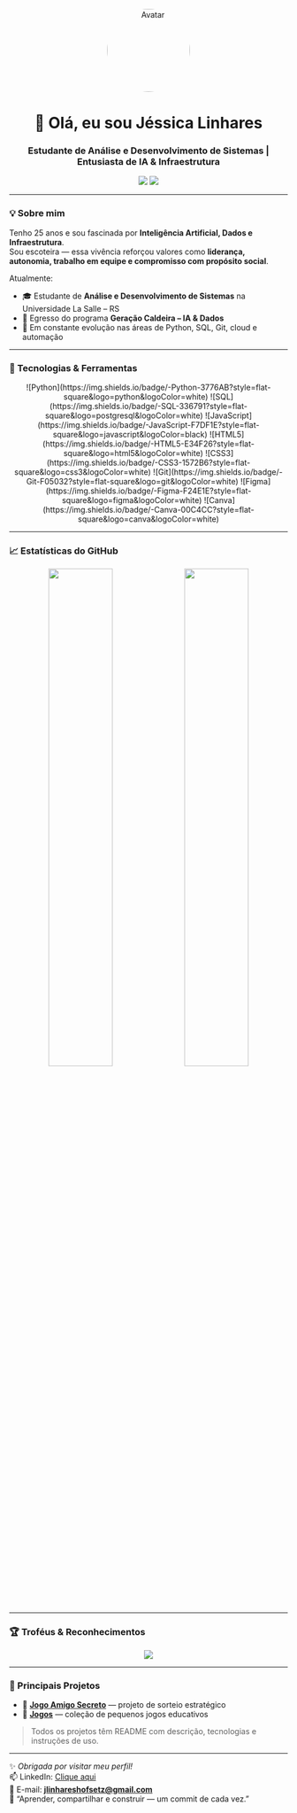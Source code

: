 <p align="center">
  <img src="https://avatars.githubusercontent.com/u/SEU_ID?size=200" alt="Avatar" width="150" style="border-radius:50%;"/>
</p>

<h1 align="center">👋 Olá, eu sou Jéssica Linhares</h1>
<h3 align="center">Estudante de Análise e Desenvolvimento de Sistemas | Entusiasta de IA & Infraestrutura</h3>

<p align="center">
  <a href="https://www.linkedin.com/in/j%C3%A9ssica-linhares-hofsetz/"><img src="https://img.shields.io/badge/-LinkedIn-0A66C2?style=flat-square&logo=linkedin&logoColor=white"/></a>
  <a href="mailto:jlinhareshofsetz@gmail.com"><img src="https://img.shields.io/badge/-Email-D14836?style=flat-square&logo=gmail&logoColor=white"/></a>
</p>

---

### 💡 Sobre mim

Tenho 25 anos e sou fascinada por **Inteligência Artificial, Dados e Infraestrutura**.  
Sou escoteira — essa vivência reforçou valores como **liderança, autonomia, trabalho em equipe e compromisso com propósito social**.

Atualmente:
- 🎓 Estudante de **Análise e Desenvolvimento de Sistemas** na Universidade La Salle – RS  
- 🚀 Egresso do programa **Geração Caldeira – IA & Dados**  
- 🌱 Em constante evolução nas áreas de Python, SQL, Git, cloud e automação

---

### 🚀 Tecnologias & Ferramentas

<div align="center">
  ![Python](https://img.shields.io/badge/-Python-3776AB?style=flat-square&logo=python&logoColor=white)
  ![SQL](https://img.shields.io/badge/-SQL-336791?style=flat-square&logo=postgresql&logoColor=white)
  ![JavaScript](https://img.shields.io/badge/-JavaScript-F7DF1E?style=flat-square&logo=javascript&logoColor=black)
  ![HTML5](https://img.shields.io/badge/-HTML5-E34F26?style=flat-square&logo=html5&logoColor=white)
  ![CSS3](https://img.shields.io/badge/-CSS3-1572B6?style=flat-square&logo=css3&logoColor=white)
  ![Git](https://img.shields.io/badge/-Git-F05032?style=flat-square&logo=git&logoColor=white)
  ![Figma](https://img.shields.io/badge/-Figma-F24E1E?style=flat-square&logo=figma&logoColor=white)
  ![Canva](https://img.shields.io/badge/-Canva-00C4CC?style=flat-square&logo=canva&logoColor=white)
</div>

---

### 📈 Estatísticas do GitHub

<p align="center">
  <img src="https://github-readme-stats.vercel.app/api?username=jlinhareshofsetz&show_icons=true&theme=tokyonight" width="48%"/>
  <img src="https://github-readme-stats.vercel.app/api/top-langs/?username=jlinhareshofsetz&layout=compact&theme=tokyonight" width="48%"/>
</p>

---

### 🏆 Troféus & Reconhecimentos

<p align="center">
  <img src="https://github-profile-trophy.vercel.app/?username=jlinhareshofsetz&theme=flat&column=7"/>
</p>

---

### 📂 Principais Projetos

- 🔹 [**Jogo Amigo Secreto**](https://github.com/jlinhareshofsetz/jogo-amigo-secreto) — projeto de sorteio estratégico  
- 🔹 [**Jogos**](https://github.com/jlinhareshofsetz/jogos) — coleção de pequenos jogos educativos  

> Todos os projetos têm README com descrição, tecnologias e instruções de uso.

---

✨ _Obrigada por visitar meu perfil!_  
📫 LinkedIn: [Clique aqui](https://www.linkedin.com/in/j%C3%A9ssica-linhares-hofsetz/)  
📧 E-mail: **jlinhareshofsetz@gmail.com**  
💭 “Aprender, compartilhar e construir — um commit de cada vez.”
